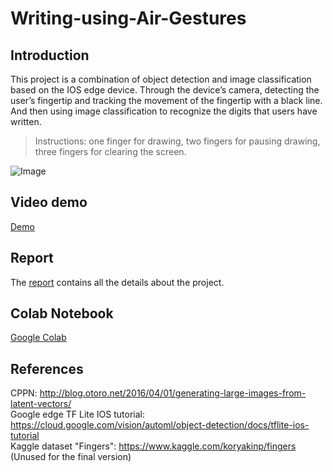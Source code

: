 # Writing-using-Air-Gestures

## Introduction

This project is a combination of object detection and image classification based on the IOS edge device. Through the device’s camera, detecting the user’s fingertip and tracking the movement of the fingertip with a black line. And then using image classification to recognize the digits that users have written.

> Instructions: one finger for drawing, two fingers for pausing drawing, three fingers for clearing the screen.

![Image](https://docs.google.com/uc?export=download&id=1tG3LsgnMbuZcsekFZQT9Ya6_RaFptNnz)

## Video demo
[Demo](https://drive.google.com/open?id=1USy7P8v0_BMWt6moBg2X78Au7JBwgGZI)

## Report
The [report](https://drive.google.com/open?id=1jyEodGnFKugR1xqLvoQct8RwHDqmLDMX) contains all the details about the project.

## Colab Notebook
[Google Colab](https://drive.google.com/open?id=1UzoT5bEjTK-3xBk4jSxnT-T3FgIiluXT)

## References
CPPN: http://blog.otoro.net/2016/04/01/generating-large-images-from-latent-vectors/ <br />
Google edge TF Lite IOS tutorial: https://cloud.google.com/vision/automl/object-detection/docs/tflite-ios-tutorial <br />
Kaggle dataset "Fingers": https://www.kaggle.com/koryakinp/fingers (Unused for the final version)
